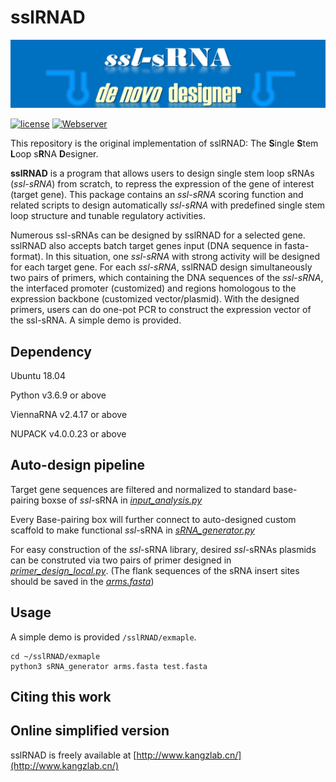 # sslRNAD

![banner](https://github.com/hklz/sslRNAD/blob/main/img/sRNA.png)

[![license](https://img.shields.io/badge/License-Free-yellowgreen)](LICENSE)
[![Webserver](https://img.shields.io/badge/Webserver-available-blue)](http://www.kangzlab.cn/)

This repository is the original implementation of sslRNAD: The **S**ingle **S**tem **L**oop s**R**NA **D**esigner.


**sslRNAD** is a program that allows users to design single stem loop sRNAs (*ssl-sRNA*) from scratch, to repress the expression of the gene of interest (target gene). This package contains an *ssl-sRNA* scoring function and related scripts to design automatically *ssl-sRNA* with predefined single stem loop structure and tunable regulatory activities. 

Numerous ssl-sRNAs can be designed by sslRNAD for a selected gene. sslRNAD also accepts batch target genes input (DNA sequence in fasta-format). In this situation, one *ssl-sRNA* with strong activity will be designed for each target gene. For each *ssl-sRNA*, sslRNAD design simultaneously two pairs of primers, which containing the DNA sequences of the *ssl-sRNA*, the interfaced promoter (customized) and regions homologous to the expression backbone (customized vector/plasmid). With the designed primers, users can do one-pot PCR to construct the expression vector of the ssl-sRNA. A simple demo is provided. 


## Dependency

Ubuntu 18.04

Python v3.6.9 or above

ViennaRNA v2.4.17 or above

NUPACK v4.0.0.23 or above


## Auto-design pipeline


Target gene sequences are filtered and normalized to standard base-pairing boxse of *ssl*-sRNA in [*input_analysis.py*](https://github.com/hklz/sslRNAD/blob/main/input_anaylsis.py)

Every Base-pairing box will further connect to auto-designed custom scaffold to make functional *ssl*-sRNA in [*sRNA_generator.py*](https://github.com/hklz/sslRNAD/blob/main/sRNA_generator.py)

For easy construction of the *ssl*-sRNA library, desired *ssl*-sRNAs plasmids can be construted via two pairs of primer designed in [*primer_design_local.py*](https://github.com/hklz/sslRNAD/blob/main/sRNA_generator.py). (The flank sequences of the sRNA insert sites should be saved in the [*arms.fasta*](https://github.com/hklz/sslRNAD/blob/main/arms.fasta))


## Usage
A simple demo is provided ```/sslRNAD/exmaple```.

```
cd ~/sslRNAD/exmaple
python3 sRNA_generator arms.fasta test.fasta
```

## Citing this work



## Online simplified version

sslRNAD is freely available at [http://www.kangzlab.cn/](http://www.kangzlab.cn/)

